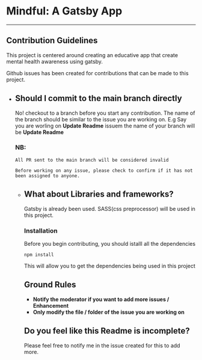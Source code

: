 # Mindful: A Gatsby App

---

## Contribution Guidelines

This project is centered around creating an educative app that create mental health awareness using gatsby.

Github issues has been created for contributions that can be made to this project.

- ## Should I commit to the main branch directly

  No! checkout to a branch before you start any contribution.
  The name of the branch should be similar to the issue you are working on.
  E.g Say you are worling on **Update Readme** issuem the name of your branch will be **Update Readme** <br/>

  ### NB:

  ```
  All PR sent to the main branch will be considered invalid
  ```

  ```
  Before working on any issue, please check to confirm if it has not been assigned to anyone.
  ```

  - ## What about Libraries and frameworks?

    Gatsby is already been used. SASS(css preprocessor) will be used in this project.

    ### Installation

    Before you begin contributing, you should istalll all the dependencies <br/>

    ```
    npm install
    ```

    This will allow you to get the dependencies being used in this project

    ## Ground Rules

    - **Notify the moderator if you want to add more issues / Enhancement**
    - **Only modify the file / folder of the issue you are working on**

    ## Do you feel like this Readme is incomplete?

    Please feel free to notify me in the issue created for this to add more.
